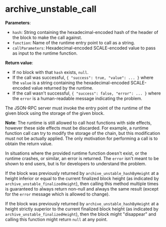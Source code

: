 # archive_unstable_call

**Parameters**:

- `hash`: String containing the hexadecimal-encoded hash of the header of the block to make the call against.
- `function`: Name of the runtime entry point to call as a string.
- `callParameters`: Hexadecimal-encoded SCALE-encoded value to pass as input to the runtime function.

**Return value**:

- If no block with that `hash` exists, `null`.
- If the call was successful, `{ "success": true, "value": ... }` where the `value` is a string containing the hexadecimal-encoded SCALE-encoded value returned by the runtime.
- If the call wasn't successful, `{ "success": false, "error": ... }` where the `error` is a human-readable message indicating the problem.

The JSON-RPC server must invoke the entry point of the runtime of the given block using the storage of the given block.

**Note**: The runtime is still allowed to call host functions with side effects, however these side effects must be discarded. For example, a runtime function call can try to modify the storage of the chain, but this modification must not be actually applied. The only motivation for performing a call is to obtain the return value.

In situations where the provided runtime function doesn't exist, or the runtime crashes, or similar, an error is returned. The `error` isn't meant to be shown to end users, but is for developers to understand the problem.

If the block was previously returned by `archive_unstable_hashByHeight` at a height inferior or equal to the current finalized block height (as indicated by `archive_unstable_finalizedHeight`), then calling this method multiple times is guaranteed to always return non-null and always the same result (except for the `error` message which is allowed to change).

If the block was previously returned by `archive_unstable_hashByHeight` at a height strictly superior to the current finalized block height (as indicated by `archive_unstable_finalizedHeight`), then the block might "disappear" and calling this function might return `null` at any point.
